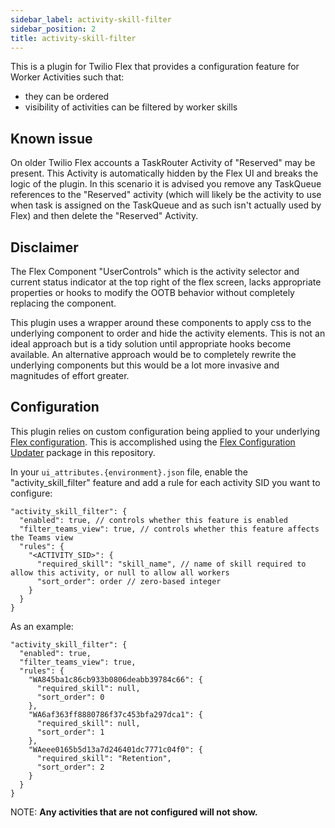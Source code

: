 ```yaml
---
sidebar_label: activity-skill-filter
sidebar_position: 2
title: activity-skill-filter
---
```


This is a plugin for Twilio Flex that provides a configuration feature for Worker Activities such that:

- they can be ordered
- visibility of activities can be filtered by worker skills

## Known issue

On older Twilio Flex accounts a TaskRouter Activity of "Reserved" may be present. This Activity is automatically hidden by the Flex UI and breaks the logic of the plugin. In this scenario it is advised you remove any TaskQueue references to the "Reserved" activity (which will likely be the activity to use when task is assigned on the TaskQueue and as such isn't actually used by Flex) and then delete the "Reserved" Activity.

## Disclaimer

The Flex Component "UserControls" which is the activity selector and current status indicator at the top right of the flex screen, lacks appropriate properties or hooks to modify the OOTB behavior without completely replacing the component.

This plugin uses a wrapper around these components to apply css to the underlying component to order and hide the activity elements. This is not an ideal approach but is a tidy solution until appropriate hooks become available. An alternative approach would be to completely rewrite the underlying components but this would be a lot more invasive and magnitudes of effort greater.

## Configuration

This plugin relies on custom configuration being applied to your underlying [Flex configuration](https://www.twilio.com/docs/flex/developer/ui/configuration#modifying-configuration-for-flextwiliocom). This is accomplished using the [Flex Configuration Updater](https://github.com/twilio-professional-services/twilio-proserv-flex-project-template/tree/main/flex-config) package in this repository.

In your `ui_attributes.{environment}.json` file, enable the "activity_skill_filter" feature and add a rule for each activity SID you want to configure:

```
"activity_skill_filter": {
  "enabled": true, // controls whether this feature is enabled
  "filter_teams_view": true, // controls whether this feature affects the Teams view
  "rules": {
    "<ACTIVITY_SID>": {
      "required_skill": "skill_name", // name of skill required to allow this activity, or null to allow all workers
      "sort_order": order // zero-based integer
    }
  }
}
```

As an example:

```
"activity_skill_filter": {
  "enabled": true,
  "filter_teams_view": true,
  "rules": {
    "WA845ba1c86cb933b0806deabb39784c66": {
      "required_skill": null,
      "sort_order": 0
    },
    "WA6af363ff8880786f37c453bfa297dca1": {
      "required_skill": null,
      "sort_order": 1
    },
    "WAeee0165b5d13a7d246401dc7771c04f0": {
      "required_skill": "Retention",
      "sort_order": 2
    }
  }
}
```

NOTE: **Any activities that are not configured will not show.**
